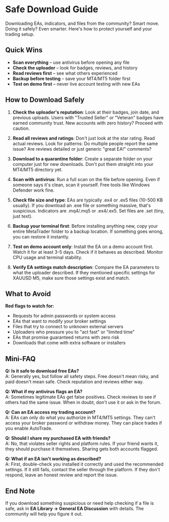 # Safe Download Guide

Downloading EAs, indicators, and files from the community? Smart move. Doing it safely? Even smarter. Here's how to protect yourself and your trading setup.

## Quick Wins

- **Scan everything** – use antivirus before opening any file
- **Check the uploader** – look for badges, reviews, and history
- **Read reviews first** – see what others experienced
- **Backup before testing** – save your MT4/MT5 folder first
- **Test on demo first** – never live account testing with new EAs

## How to Download Safely

1. **Check the uploader's reputation**: Look at their badges, join date, and previous uploads. Users with "Trusted Seller" or "Veteran" badges have earned community trust. New accounts with zero history? Proceed with caution.

2. **Read all reviews and ratings**: Don't just look at the star rating. Read actual reviews. Look for patterns: Do multiple people report the same issue? Are reviews detailed or just generic "great EA!" comments?

3. **Download to a quarantine folder**: Create a separate folder on your computer just for new downloads. Don't put them straight into your MT4/MT5 directory yet.

4. **Scan with antivirus**: Run a full scan on the file before opening. Even if someone says it's clean, scan it yourself. Free tools like Windows Defender work fine.

5. **Check file size and type**: EAs are typically .ex4 or .ex5 files (10-500 KB usually). If you download an .exe file or something massive, that's suspicious. Indicators are .mq4/.mq5 or .ex4/.ex5. Set files are .set (tiny, just text).

6. **Backup your terminal first**: Before installing anything new, copy your entire MetaTrader folder to a backup location. If something goes wrong, you can restore it instantly.

7. **Test on demo account only**: Install the EA on a demo account first. Watch it for at least 3-5 days. Check if it behaves as described. Monitor CPU usage and terminal stability.

8. **Verify EA settings match description**: Compare the EA parameters to what the uploader described. If they mentioned specific settings for XAUUSD M5, make sure those settings exist and match.

## What to Avoid

**Red flags to watch for:**
- Requests for admin passwords or system access
- EAs that want to modify your broker settings
- Files that try to connect to unknown external servers
- Uploaders who pressure you to "act fast" or "limited time"
- EAs that promise guaranteed returns with zero risk
- Downloads that come with extra software or installers

## Mini-FAQ

**Q: Is it safe to download free EAs?**  
A: Generally yes, but follow all safety steps. Free doesn't mean risky, and paid doesn't mean safe. Check reputation and reviews either way.

**Q: What if my antivirus flags an EA?**  
A: Sometimes legitimate EAs get false positives. Check reviews to see if others had the same issue. When in doubt, don't use it or ask in the forum.

**Q: Can an EA access my trading account?**  
A: EAs can only do what you authorize in MT4/MT5 settings. They can't access your broker password or withdraw money. They can place trades if you enable AutoTrade.

**Q: Should I share my purchased EA with friends?**  
A: No, that violates seller rights and platform rules. If your friend wants it, they should purchase it themselves. Sharing gets both accounts flagged.

**Q: What if an EA isn't working as described?**  
A: First, double-check you installed it correctly and used the recommended settings. If it still fails, contact the seller through the platform. If they don't respond, leave an honest review and report the issue.

## End Note

If you download something suspicious or need help checking if a file is safe, ask in **EA Library → General EA Discussion** with details. The community will help you figure it out.
